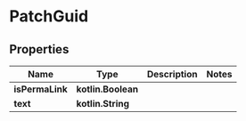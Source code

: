 
# PatchGuid

## Properties
Name | Type | Description | Notes
------------ | ------------- | ------------- | -------------
**isPermaLink** | **kotlin.Boolean** |  | 
**text** | **kotlin.String** |  | 



